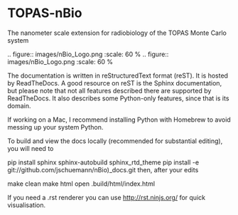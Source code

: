 # TOPAS-nBio
The nanometer scale extension for radiobiology of the TOPAS Monte Carlo system

.. figure:: images/nBio_Logo.png
   :scale: 60 %
.. figure:: images/nBio_Logo.png
   :scale: 60 %

The documentation is written in reStructuredText format (reST). It is hosted by ReadTheDocs. A good resource on reST is the Sphinx documentation, but please note that not all features described there are supported by ReadTheDocs. It also describes some Python-only features, since that is its domain.

If working on a Mac, I recommend installing Python with Homebrew to avoid messing up your system Python.

To build and view the docs locally (recommended for substantial editing), you will need to

pip install sphinx sphinx-autobuild sphinx_rtd_theme
pip install -e git://github.com/jschuemann/nBio)\_docs.git
then, after your edits

make clean
make html
open .build/html/index.html

If you need a .rst renderer you can use http://rst.ninjs.org/ for quick visualisation.
